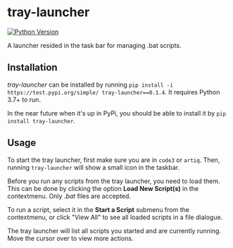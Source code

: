 # tray-launcher

[![Python Version](https://img.shields.io/badge/python-3.7+-blue.svg)](https://docs.python.org/3.7/)

A launcher resided in the task bar for managing .bat scripts.

## Installation

*tray-launcher* can be installed by running `pip install -i https://test.pypi.org/simple/ tray-launcher==0.1.4`. It requires Python 3.7+ to run.

In the near future when it's up in PyPi, you should be able to install it by `pip install tray-launcher`. 

## Usage

To start the tray launcher, first make sure you are in `code3` or `artiq`. Then, running `tray-launcher` will show a small icon in the taskbar.

Before you run any scripts from the tray launcher, you need to load them. This can be done by clicking the option **Load New Script(s)** in the contextmenu. Only *.bat* files are accepted.

To run a script, select it in the **Start a Script** submenu from the contextmenu, or click "View All" to see all loaded scripts in a file dialogue. 

The tray launcher will list all scripts you started and are currently running. Move the cursor over to view more actions.

